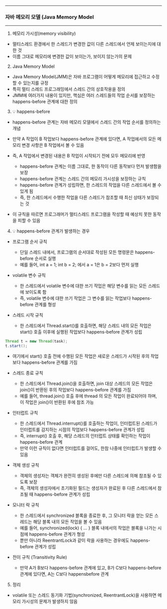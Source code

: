 -----
### 자바 메모리 모델 (Java Memory Model
-----
1. 메모리 가시성(memory visibility)
  - 멀티스레드 환경에서 한 스레드가 변경한 값이 다른 스레드에서 언제 보이는지에 대한 것
  - 이름 그대로 메모리에 변경한 값이 보이는가, 보이지 않는가의 문제

2. Java Memory Model
  - Java Memory Model(JMM)은 자바 프로그램이 어떻게 메모리에 접근하고 수정할 수 있는지를 규정
  - 특히 멀티 스레드 프로그래밍에서 스레드 간의 상호작용을 정의
  - JMM에 여러가지 내용이 있지만, 핵심은 여러 스레드들의 작업 순서를 보장하는 happens-before 관계에 대한 정의

3. 💡 happens-before
  - happens-before 관계는 자바 메모리 모델에서 스레드 간의 작업 순서를 정의하는 개념
  - 만약 A 작업이 B 작업보다 happens-before 관계에 있다면, A 작업에서의 모든 메모리 변경 사항은 B 작업에서 볼 수 있음
  - 즉, A 작업에서 변경된 내용은 B 작업이 시작되기 전에 모두 메모리에 반영
    + happens-before 관계는 이름 그대로, 한 동작이 다른 동작보다 먼저 발생함을 보장
    + happens-before 관계는 스레드 간의 메모리 가시성을 보장하는 규칙
    + happens-before 관계가 성립하면, 한 스레드의 작업을 다른 스레드에서 볼 수 있게 됨
    + 즉, 한 스레드에서 수행한 작업을 다른 스레드가 참조할 때 최신 상태가 보장되는 것
  
  - 이 규칙을 따르면 프로그래머가 멀티스레드 프로그램을 작성할 때 예상치 못한 동작을 피할 수 있음

4. 💡 happens-before 관계가 발생하는 경우
  - 프로그램 순서 규칙
    + 단일 스레드 내에서, 프로그램의 순서대로 작성된 모든 명령문은 happens-before 순서로 실행
    + 예를 들어, int a = 1; int b = 2; 에서 a = 1은 b = 2보다 먼저 실행

  - volatile 변수 규칙
    + 한 스레드에서 volatile 변수에 대한 쓰기 작업은 해당 변수를 읽는 모든 스레드에 보이도록 함
    + 즉, volatile 변수에 대한 쓰기 작업은 그 변수를 읽는 작업보다 happens-before 관계를 형성

  - 스레드 시작 규칙
    + 한 스레드에서 Thread.start()를 호출하면, 해당 스레드 내의 모든 작업은 start() 호출 이후에 실행된 작업보다 happens-before 관계가 성립

```java
Thread t = new Thread(task);
t.start();
```

   + 여기에서 start() 호출 전에 수행된 모든 작업은 새로운 스레드가 시작된 후의 작업보다 happens-before 관계를 가짐

  - 스레드 종료 규칙
    + 한 스레드에서 Thread.join()을 호출하면, join 대상 스레드의 모든 작업은 join()이 반환된 후의 작업보다 happens-before 관계를 가짐
    + 예를 들어, thread.join() 호출 후에 thread 의 모든 작업이 완료되어야 하며, 이 작업은 join()이 반환된 후에 참조 가능

  - 인터럽트 규칙
    + 한 스레드에서 Thread.interrupt()를 호출하는 작업이, 인터럽트된 스레드가 인터럽트를 감지하는 시점의 작업보다 happens-before 관계가 성립
    + 즉, interrupt() 호출 후, 해당 스레드의 인터럽트 상태를 확인하는 작업이 happens-before 관계
    + 만약 이런 규칙이 없다면 인터럽트를 걸어도, 한참 나중에 인터럽트가 발생할 수 있음

  - 객체 생성 규칙
    + 객체의 생성자는 객체가 완전히 생성된 후에만 다른 스레드에 의해 참조될 수 있도록 보장
    + 즉, 객체의 생성자에서 초기화된 필드는 생성자가 완료된 후 다른 스레드에서 참조될 때 happens-before 관계가 성립

  - 모니터 락 규칙
    + 한 스레드에서 synchronized 블록을 종료한 후, 그 모니터 락을 얻는 모든 스레드는 해당 블록 내의 모든 작업을 볼 수 있음
    + 예를 들어, synchronized(lock) { ... } 블록 내에서의 작업은 블록을 나가는 시점에 happens-before 관계가 형성
    + 뿐만 아니라 ReentrantLock과 같이 락을 사용하는 경우에도 happens-before 관계가 성립

  - 전이 규칙 (Transitivity Rule)
    + 만약 A가 B보다 happens-before 관계에 있고, B가 C보다 happens-before 관계에 있다면, A는 C보다 happensbefore 관계

5. 정리
  - volatile 또는 스레드 동기화 기법(synchronized, ReentrantLock)을 사용하면 메모리 가시성의 문제가 발생하지 않음
